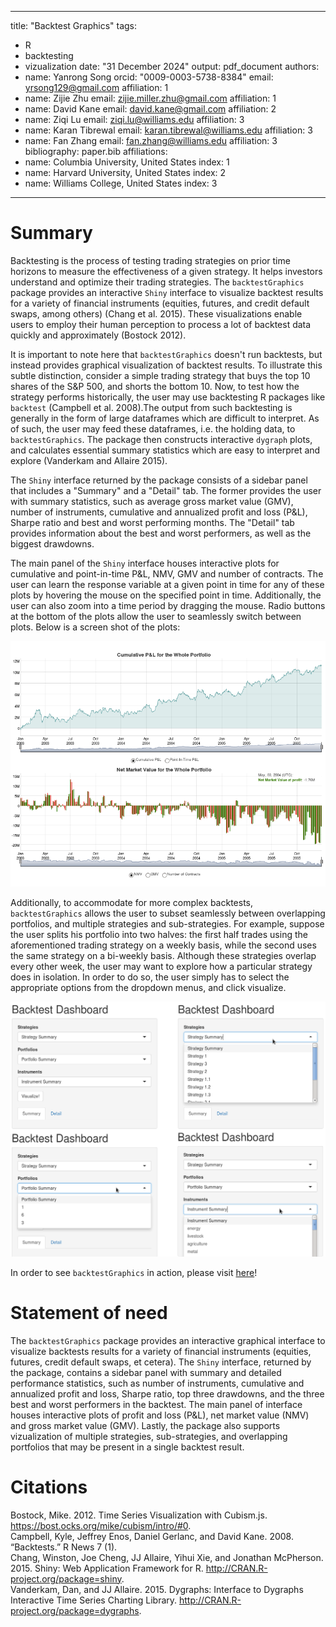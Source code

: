 
---
title: "Backtest Graphics"
tags:
- R
- backtesting
- vizualization
date: "31 December 2024"
output: pdf_document
authors:
- name: Yanrong Song
  orcid: "0009-0003-5738-8384"
  email: yrsong129@gmail.com
  affiliation: 1
- name: Zijie Zhu
  email: zijie.miller.zhu@gmail.com
  affiliation: 1
- name: David Kane
  email: david.kane@gmail.com
  affiliation: 2
- name: Ziqi Lu
  email: ziqi.lu@williams.edu
  affiliation: 3
- name: Karan Tibrewal
  email: karan.tibrewal@williams.edu
  affiliation: 3
- name: Fan Zhang
  email: fan.zhang@williams.edu
  affiliation: 3
bibliography: paper.bib
affiliations:
- name: Columbia University, United States
  index: 1
- name: Harvard University, United States
  index: 2
- name: Williams College, United States
  index: 3
---



# Summary

Backtesting is the process of testing trading strategies on prior time horizons to measure the effectiveness of a given strategy. It helps investors understand and optimize their trading strategies. The `backtestGraphics` package provides an interactive `Shiny` interface to visualize backtest results for a variety of financial instruments (equities, futures, and credit default swaps, among others)  (Chang et al. 2015). These visualizations enable users to employ their human perception to process a lot of backtest data quickly and approximately (Bostock 2012). 

It is important to note here that `backtestGraphics` doesn't run backtests, but instead provides graphical visualization of backtest results. To illustrate this subtle distinction, consider a simple trading strategy that buys the top 10 shares of the S&P 500, and shorts the bottom 10. Now, to test how the strategy performs historically, the user may use backtesting R packages like `backtest` (Campbell et al. 2008).The output from such backtesting is generally in the form of large dataframes which are difficult to interpret. As of such, the user may feed these dataframes, i.e. the holding data, to `backtestGraphics`. The package then constructs interactive `dygraph` plots, and calculates essential summary statistics which are easy to interpret and explore (Vanderkam and Allaire 2015). 

The `Shiny` interface returned by the package consists of a sidebar panel that includes a "Summary" and a "Detail" tab. The former provides the user with summary statistics, such as average gross market value (GMV), number of instruments, cumulative and annualized profit and loss (P&L), Sharpe ratio and best and worst performing months. The "Detail" tab provides information about the best and worst performers, as well as the biggest drawdowns. 

The main panel of the `Shiny` interface houses interactive plots for cumulative and point-in-time P&L, NMV, GMV and number of contracts. The user can learn the response variable at a given point in time for any of these plots by hovering the mouse on the specified point in time. Additionally, the user can also zoom into a time period by dragging the mouse. Radio buttons at the bottom of the plots allow the user to seamlessly switch between plots. Below is a screen shot of the plots: 

![](vignettes/img/plots.png)

Additionally, to accommodate for more complex backtests, `backtestGraphics` allows the user to subset seamlessly between overlapping portfolios, and multiple strategies and sub-strategies. For example, suppose the user splits his portfolio into two halves: the first half trades using the aforementioned trading strategy on a weekly basis, while the second uses the same strategy on a bi-weekly basis. Although these strategies overlap every other week, the user may want to explore how a particular strategy does in isolation. In order to do so, the user simply has to select the appropriate options from the dropdown menus, and click visualize. 

![](vignettes/img/dropdown.png)

In order to see `backtestGraphics` in action, please visit [here](https://backtestgraphics.shinyapps.io/backtestGraphics)!

# Statement of need

The `backtestGraphics` package provides an interactive graphical interface to visualize backtests results for a variety of financial instruments (equities, futures, credit default swaps, et cetera).
The `Shiny` interface, returned by the package, contains a sidebar panel with summary and detailed performance statistics, such as number of instruments, cumulative and annualized profit and loss, Sharpe ratio, top three drawdowns, and the three best and worst performers in the backtest. 
The main panel of interface houses interactive plots of profit and loss (P\&L), net market value (NMV) and gross market value (GMV). Lastly, the package also supports vizualization of multiple strategies, sub-strategies, and overlapping portfolios that may be present in a single backtest result. 

# Citations

Bostock, Mike. 2012. Time Series Visualization with Cubism.js. https://bost.ocks.org/mike/cubism/intro/#0.     
Campbell, Kyle, Jeffrey Enos, Daniel Gerlanc, and David Kane. 2008. “Backtests.” R News 7 (1).    
Chang, Winston, Joe Cheng, JJ Allaire, Yihui Xie, and Jonathan McPherson. 2015. Shiny: Web Application
Framework for R. http://CRAN.R-project.org/package=shiny.    
Vanderkam, Dan, and JJ Allaire. 2015. Dygraphs: Interface to Dygraphs Interactive Time Series Charting
Library. http://CRAN.R-project.org/package=dygraphs.    
